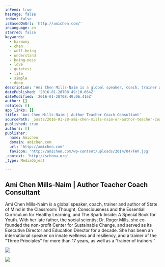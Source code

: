 ```yaml
---
inFeed: true
hasPage: false
inNav: false
isBasedOnUrl: 'http://amichen.com/'
inLanguage: en
starred: false
keywords:
  - harmony
  - chen
  - well-being
  - understand
  - being-ness
  - love
  - quietest
  - life
  - simple
  - deep
description: 'Ami Chen Mills-Naim is a global speaker, coach, trainer and author of State of Mind in the Classroom: Thought, Consciousness and the Essential Curriculum for Healthy Learning, and The Spark Inside: A Special Book for Youth.  With her late father, the social scientist Dr. Roger Mills, she co-founded the non-profit Center for Sustainable Change, and served as its Executive Director and Education Director for a decade. She has been an international speaker on innate wellness and resiliency, and a trainer of the “Three Principles” for more than 17 years, as well as a “trainer of trainers.”'
datePublished: '2016-01-28T08:49:10.664Z'
dateModified: '2016-01-28T08:49:06.416Z'
author: []
related: []
app_links: []
title: 'Ami Chen Mills-Naim | Author Teacher Coach Consultant'
sourcePath: _posts/2016-01-28-ami-chen-mills-naim-or-author-teacher-coach-consultant.md
published: true
authors: []
publisher:
  name: Amichen
  domain: amichen.com
  url: 'http://amichen.com'
  favicon: 'http://amichen.com/wp-content/uploads/2014/04/FAV.jpg'
_context: 'http://schema.org'
_type: MediaObject

---
```

<article style=""><h1>Ami Chen Mills-Naim | Author Teacher Coach Consultant</h1><p>Ami Chen Mills-Naim is a global speaker, coach, trainer and author of State of Mind in the Classroom: Thought, Consciousness and the Essential Curriculum for Healthy Learning, and The Spark Inside: A Special Book for Youth.  With her late father, the social scientist Dr. Roger Mills, she co-founded the non-profit Center for Sustainable Change, and served as its Executive Director and Education Director for a decade. She has been an international speaker on innate wellness and resiliency, and a trainer of the “Three Principles” for more than 17 years, as well as a “trainer of trainers.”</p><img src="https://s3-us-west-2.amazonaws.com/the-grid-img/p/368f8f27f204bb583e8ae7d2912e9cf10199bd10.jpg" /></article>

![](https://the-grid-user-content.s3-us-west-2.amazonaws.com/c194d043-0346-4e10-86b0-635087a11ad2.png)